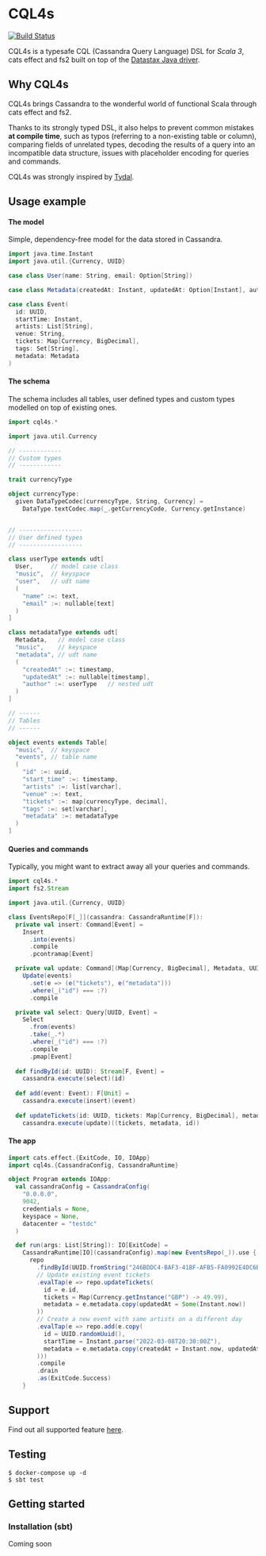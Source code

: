 # CQL4s

[![Build Status](https://app.travis-ci.com/epifab/cql4s.svg?branch=main)](https://app.travis-ci.com/epifab/cql4s)

CQL4s is a typesafe CQL (Cassandra Query Language) DSL for *Scala 3*, cats effect and fs2 
built on top of the [Datastax Java driver](https://github.com/datastax/java-driver).


## Why CQL4s

CQL4s brings Cassandra to the wonderful world of functional Scala through cats effect and fs2.

Thanks to its strongly typed DSL, it also helps to prevent common mistakes **at compile time**, such as 
typos (referring to a non-existing table or column),
comparing fields of unrelated types, 
decoding the results of a query into an incompatible data structure,
issues with placeholder encoding for queries and commands.

CQL4s was strongly inspired by [Tydal](https://github.com/epifab/tydal3).



## Usage example

#### The model

Simple, dependency-free model for the data stored in Cassandra.

```scala
import java.time.Instant
import java.util.{Currency, UUID}

case class User(name: String, email: Option[String])

case class Metadata(createdAt: Instant, updatedAt: Option[Instant], author: User)

case class Event(
  id: UUID,
  startTime: Instant,
  artists: List[String],
  venue: String,
  tickets: Map[Currency, BigDecimal],
  tags: Set[String],
  metadata: Metadata
)
```

#### The schema

The schema includes all tables, user defined types and custom types modelled on top of existing ones.

```scala
import cql4s.*

import java.util.Currency

// ------------
// Custom types
// ------------

trait currencyType

object currencyType:
  given DataTypeCodec[currencyType, String, Currency] = 
    DataType.textCodec.map(_.getCurrencyCode, Currency.getInstance)


// ------------------
// User defined types
// ------------------

class userType extends udt[
  User,     // model case class
  "music",  // keyspace
  "user",   // udt name
  (
    "name" :=: text,
    "email" :=: nullable[text]
  )
]

class metadataType extends udt[
  Metadata,   // model case class
  "music",    // keyspace
  "metadata", // udt name
  (
    "createdAt" :=: timestamp,
    "updatedAt" :=: nullable[timestamp],
    "author" :=: userType   // nested udt
  )
]

// ------
// Tables
// ------

object events extends Table[
  "music",  // keyspace
  "events", // table name
  (
    "id" :=: uuid,
    "start_time" :=: timestamp,
    "artists" :=: list[varchar],
    "venue" :=: text,
    "tickets" :=: map[currencyType, decimal],
    "tags" :=: set[varchar],
    "metadata" :=: metadataType
  )
]
```

#### Queries and commands

Typically, you might want to extract away all your queries and commands.

```scala
import cql4s.*
import fs2.Stream

import java.util.{Currency, UUID}

class EventsRepo[F[_]](cassandra: CassandraRuntime[F]):
  private val insert: Command[Event] =
    Insert
      .into(events)
      .compile
      .pcontramap[Event]

  private val update: Command[(Map[Currency, BigDecimal], Metadata, UUID)] =
    Update(events)
      .set(e => (e("tickets"), e("metadata")))
      .where(_("id") === :?)
      .compile

  private val select: Query[UUID, Event] =
    Select
      .from(events)
      .take(_.*)
      .where(_("id") === :?)
      .compile
      .pmap[Event]
  
  def findById(id: UUID): Stream[F, Event] =
    cassandra.execute(select)(id)
  
  def add(event: Event): F[Unit] =
    cassandra.execute(insert)(event)
  
  def updateTickets(id: UUID, tickets: Map[Currency, BigDecimal], metadata: Metadata): F[Unit] =
    cassandra.execute(update)((tickets, metadata, id))
```

#### The app

```scala
import cats.effect.{ExitCode, IO, IOApp}
import cql4s.{CassandraConfig, CassandraRuntime}

object Program extends IOApp:
  val cassandraConfig = CassandraConfig(
    "0.0.0.0",
    9042,
    credentials = None,
    keyspace = None,
    datacenter = "testdc"
  )

  def run(args: List[String]): IO[ExitCode] =
    CassandraRuntime[IO](cassandraConfig).map(new EventsRepo(_)).use { repo =>
      repo
        .findById(UUID.fromString("246BDDC4-BAF3-41BF-AFB5-FA0992E4DC6B"))
        // Update existing event tickets
        .evalTap(e => repo.updateTickets(
          id = e.id,
          tickets = Map(Currency.getInstance("GBP") -> 49.99),
          metadata = e.metadata.copy(updatedAt = Some(Instant.now))
        )) 
        // Create a new event with same artists on a different day
        .evalTap(e => repo.add(e.copy(
          id = UUID.randomUuid(),
          startTime = Instant.parse("2022-03-08T20:30:00Z"), 
          metadata = e.metadata.copy(createdAt = Instant.now, updatedAt = None)
        )))
        .compile
        .drain
        .as(ExitCode.Success)
    }
```

## Support

Find out all supported feature [here](SUPPORT.md).


## Testing

```shell
$ docker-compose up -d
$ sbt test
```


## Getting started

### Installation (sbt)

Coming soon
